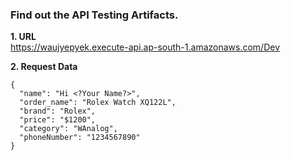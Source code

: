 ### Find out the API Testing Artifacts.


<b>1. URL</b>  
  https://waujyepyek.execute-api.ap-south-1.amazonaws.com/Dev

<b>2. Request Data</b>

```
{
  "name": "Hi <?Your Name?>",
  "order_name": "Rolex Watch XQ122L",
  "brand": "Rolex",
  "price": "$1200",
  "category": "WAnalog",
  "phoneNumber": "1234567890"
}
```


